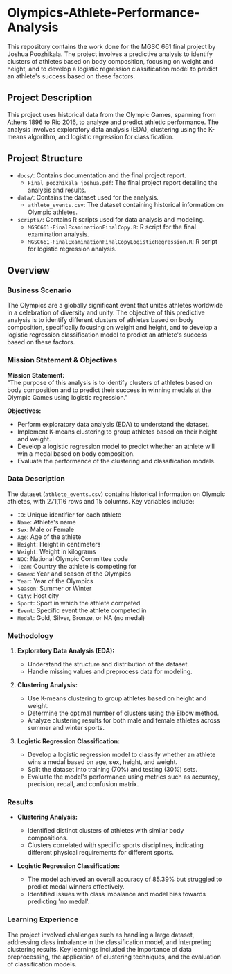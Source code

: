 # Olympics-Athlete-Performance-Analysis
This repository contains the work done for the MGSC 661 final project by Joshua Poozhikala. The project involves a predictive analysis to identify clusters of athletes based on body composition, focusing on weight and height, and to develop a logistic regression classification model to predict an athlete's success based on these factors.

## Project Description

This project uses historical data from the Olympic Games, spanning from Athens 1896 to Rio 2016, to analyze and predict athletic performance. The analysis involves exploratory data analysis (EDA), clustering using the K-means algorithm, and logistic regression for classification.

## Project Structure

- `docs/`: Contains documentation and the final project report.
  - `Final_poozhikala_joshua.pdf`: The final project report detailing the analysis and results.
- `data/`: Contains the dataset used for the analysis.
  - `athlete_events.csv`: The dataset containing historical information on Olympic athletes.
- `scripts/`: Contains R scripts used for data analysis and modeling.
  - `MGSC661-FinalExaminationFinalCopy.R`: R script for the final examination analysis.
  - `MGSC661-FinalExaminationFinalCopyLogisticRegression.R`: R script for logistic regression analysis.

## Overview

### Business Scenario

The Olympics are a globally significant event that unites athletes worldwide in a celebration of diversity and unity. The objective of this predictive analysis is to identify different clusters of athletes based on body composition, specifically focusing on weight and height, and to develop a logistic regression classification model to predict an athlete's success based on these factors.

### Mission Statement & Objectives

**Mission Statement:**  
"The purpose of this analysis is to identify clusters of athletes based on body composition and to predict their success in winning medals at the Olympic Games using logistic regression."

**Objectives:**  
- Perform exploratory data analysis (EDA) to understand the dataset.
- Implement K-means clustering to group athletes based on their height and weight.
- Develop a logistic regression model to predict whether an athlete will win a medal based on body composition.
- Evaluate the performance of the clustering and classification models.

### Data Description

The dataset (`athlete_events.csv`) contains historical information on Olympic athletes, with 271,116 rows and 15 columns. Key variables include:
- `ID`: Unique identifier for each athlete
- `Name`: Athlete's name
- `Sex`: Male or Female
- `Age`: Age of the athlete
- `Height`: Height in centimeters
- `Weight`: Weight in kilograms
- `NOC`: National Olympic Committee code
- `Team`: Country the athlete is competing for
- `Games`: Year and season of the Olympics
- `Year`: Year of the Olympics
- `Season`: Summer or Winter
- `City`: Host city
- `Sport`: Sport in which the athlete competed
- `Event`: Specific event the athlete competed in
- `Medal`: Gold, Silver, Bronze, or NA (no medal)

### Methodology

1. **Exploratory Data Analysis (EDA):**
   - Understand the structure and distribution of the dataset.
   - Handle missing values and preprocess data for modeling.

2. **Clustering Analysis:**
   - Use K-means clustering to group athletes based on height and weight.
   - Determine the optimal number of clusters using the Elbow method.
   - Analyze clustering results for both male and female athletes across summer and winter sports.

3. **Logistic Regression Classification:**
   - Develop a logistic regression model to classify whether an athlete wins a medal based on age, sex, height, and weight.
   - Split the dataset into training (70%) and testing (30%) sets.
   - Evaluate the model's performance using metrics such as accuracy, precision, recall, and confusion matrix.

### Results

- **Clustering Analysis:**
  - Identified distinct clusters of athletes with similar body compositions.
  - Clusters correlated with specific sports disciplines, indicating different physical requirements for different sports.

- **Logistic Regression Classification:**
  - The model achieved an overall accuracy of 85.39% but struggled to predict medal winners effectively.
  - Identified issues with class imbalance and model bias towards predicting 'no medal'.

### Learning Experience

The project involved challenges such as handling a large dataset, addressing class imbalance in the classification model, and interpreting clustering results. Key learnings included the importance of data preprocessing, the application of clustering techniques, and the evaluation of classification models.

